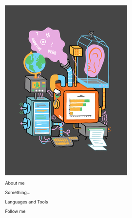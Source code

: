 ![Header](https://github.com/andrejmanin/andrejmanin/blob/main/assets/Jfw2.gif?raw=true)

About me

Something... 

Languages and Tools

Follow me